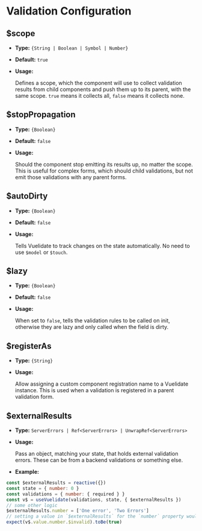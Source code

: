 # Validation Configuration

## $scope

* **Type:** `{String | Boolean | Symbol | Number}`

* **Default:** `true`

* **Usage:**

  Defines a scope, which the component will use to collect validation results from child components and push them up to its parent, with the same
  scope. `true` means it collects all, `false` means it collects none.

## $stopPropagation

* **Type:** `{Boolean}`

* **Default:** `false`

* **Usage:**

  Should the component stop emitting its results up, no matter the scope. This is useful for complex forms, which should child validations, but not
  emit those validations with any parent forms.

## $autoDirty

* **Type:** `{Boolean}`

* **Default:** `false`

* **Usage:**

  Tells Vuelidate to track changes on the state automatically. No need to use `$model` or `$touch`.

## $lazy

* **Type:** `{Boolean}`

* **Default:** `false`

* **Usage:**

  When set to `false`, tells the validation rules to be called on init, otherwise they are lazy and only called when the field is dirty.

## $registerAs

* **Type:** `{String}`

* **Usage:**

  Allow assigning a custom component registration name to a Vuelidate instance. This is used when a validation is registered in a parent validation
  form.

## $externalResults

* **Type:** `ServerErrors | Ref<ServerErrors> | UnwrapRef<ServerErrors>`

* **Usage:**

  Pass an object, matching your state, that holds external validation errors. These can be from a backend validations or something else.

* **Example:**

```js
const $externalResults = reactive({})
const state = { number: 0 }
const validations = { number: { required } }
const v$ = useVuelidate(validations, state, { $externalResults })
// some other logic
$externalResults.number = ['One error', 'Two Errors']
// setting a value in `$externalResults` for the `number` property would cause that property to become invalid.
expect(v$.value.number.$invalid).toBe(true)
```
